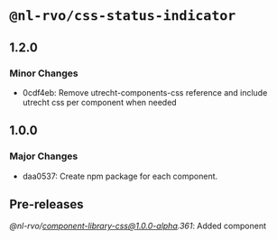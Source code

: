 # `@nl-rvo/css-status-indicator`

## 1.2.0

### Minor Changes

- 0cdf4eb: Remove utrecht-components-css reference and include utrecht css per component when needed

## 1.0.0

### Major Changes

- daa0537: Create npm package for each component.

## Pre-releases

_@nl-rvo/component-library-css@1.0.0-alpha.361_:
Added component
